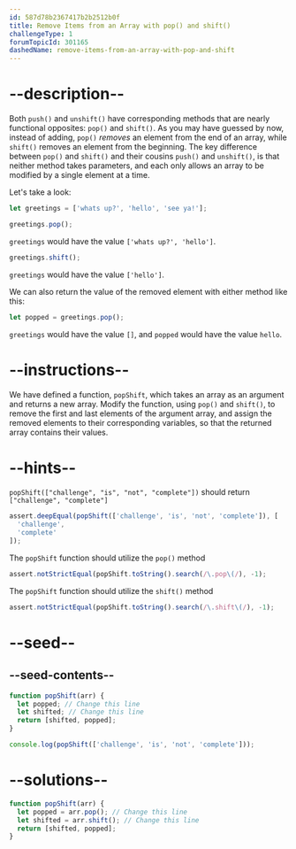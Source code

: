 ```yaml
---
id: 587d78b2367417b2b2512b0f
title: Remove Items from an Array with pop() and shift()
challengeType: 1
forumTopicId: 301165
dashedName: remove-items-from-an-array-with-pop-and-shift
---
```


# --description--

Both `push()` and `unshift()` have corresponding methods that are nearly functional opposites: `pop()` and `shift()`. As you may have guessed by now, instead of adding, `pop()` *removes* an element from the end of an array, while `shift()` removes an element from the beginning. The key difference between `pop()` and `shift()` and their cousins `push()` and `unshift()`, is that neither method takes parameters, and each only allows an array to be modified by a single element at a time.

Let's take a look:

```js
let greetings = ['whats up?', 'hello', 'see ya!'];

greetings.pop();
```

`greetings` would have the value `['whats up?', 'hello']`.

```js
greetings.shift();
```

`greetings` would have the value `['hello']`.

We can also return the value of the removed element with either method like this:

```js
let popped = greetings.pop();
```

`greetings` would have the value `[]`, and `popped` would have the value `hello`.

# --instructions--

We have defined a function, `popShift`, which takes an array as an argument and returns a new array. Modify the function, using `pop()` and `shift()`, to remove the first and last elements of the argument array, and assign the removed elements to their corresponding variables, so that the returned array contains their values.

# --hints--

`popShift(["challenge", "is", "not", "complete"])` should return `["challenge", "complete"]`

```js
assert.deepEqual(popShift(['challenge', 'is', 'not', 'complete']), [
  'challenge',
  'complete'
]);
```

The `popShift` function should utilize the `pop()` method

```js
assert.notStrictEqual(popShift.toString().search(/\.pop\(/), -1);
```

The `popShift` function should utilize the `shift()` method

```js
assert.notStrictEqual(popShift.toString().search(/\.shift\(/), -1);
```

# --seed--

## --seed-contents--

```js
function popShift(arr) {
  let popped; // Change this line
  let shifted; // Change this line
  return [shifted, popped];
}

console.log(popShift(['challenge', 'is', 'not', 'complete']));
```

# --solutions--

```js
function popShift(arr) {
  let popped = arr.pop(); // Change this line
  let shifted = arr.shift(); // Change this line
  return [shifted, popped];
}
```
